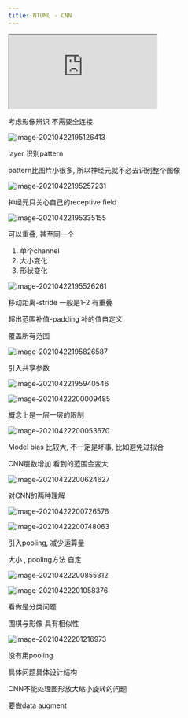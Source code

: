 ```yaml
---
title: NTUML - CNN
---
```


<!-- more -->

<iframe src="https://www.youtube.com/embed/OP5HcXJg2Aw" allowfullscreen></iframe>

考虑影像辨识 不需要全连接

![image-20210422195126413](https://lllthhhh-aliyun-oss.oss-cn-beijing.aliyuncs.com/img/20210422195126.png)

layer 识别pattern

pattern比图片小很多, 所以神经元就不必去识别整个图像

![image-20210422195257231](https://lllthhhh-aliyun-oss.oss-cn-beijing.aliyuncs.com/img/20210422195257.png)

神经元只关心自己的receptive field

![image-20210422195335155](https://lllthhhh-aliyun-oss.oss-cn-beijing.aliyuncs.com/img/20210422195335.png)

可以重叠, 甚至同一个

1. 单个channel
2. 大小变化
3. 形状变化

![image-20210422195526261](https://lllthhhh-aliyun-oss.oss-cn-beijing.aliyuncs.com/img/20210422195526.png)

移动距离-stride 一般是1-2 有重叠

超出范围补值-padding 补的值自定义

覆盖所有范围

![image-20210422195826587](https://lllthhhh-aliyun-oss.oss-cn-beijing.aliyuncs.com/img/20210422195826.png)

引入共享参数

![image-20210422195940546](https://lllthhhh-aliyun-oss.oss-cn-beijing.aliyuncs.com/img/20210422195940.png)

![image-20210422200009485](https://lllthhhh-aliyun-oss.oss-cn-beijing.aliyuncs.com/img/20210422200009.png)

概念上是一层一层的限制

![image-20210422200053670](https://lllthhhh-aliyun-oss.oss-cn-beijing.aliyuncs.com/img/20210422200053.png)

Model bias 比较大, 不一定是坏事, 比如避免过拟合

CNN层数增加 看到的范围会变大

![image-20210422200624627](https://lllthhhh-aliyun-oss.oss-cn-beijing.aliyuncs.com/img/20210422200624.png)

对CNN的两种理解

![image-20210422200726576](https://lllthhhh-aliyun-oss.oss-cn-beijing.aliyuncs.com/img/20210422200726.png)

![image-20210422200748063](https://lllthhhh-aliyun-oss.oss-cn-beijing.aliyuncs.com/img/20210422200748.png)

引入pooling, 减少运算量

大小 , pooling方法 自定

![image-20210422200855312](https://lllthhhh-aliyun-oss.oss-cn-beijing.aliyuncs.com/img/20210422200855.png)

![image-20210422201058376](https://lllthhhh-aliyun-oss.oss-cn-beijing.aliyuncs.com/img/20210422201058.png)

看做是分类问题

围棋与影像 具有相似性

![image-20210422201216973](https://lllthhhh-aliyun-oss.oss-cn-beijing.aliyuncs.com/img/20210422201217.png)

没有用pooling

具体问题具体设计结构

CNN不能处理图形放大缩小旋转的问题

要做data augment